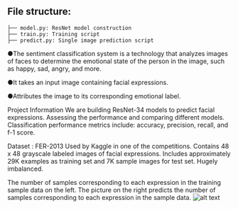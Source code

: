 

## File structure:
```
├── model.py: ResNet model construction 
├── train.py: Training script 
├── predict.py: Single image prediction script
```

●The sentiment classification system is a technology that analyzes images of faces to determine the emotional state of the person in the image, such as happy, sad, angry, and more.

●It takes an input image containing facial expressions.

●Attributes the image to its corresponding emotional label.

Project Information
We are building ResNet-34 models to predict facial expressions.
Assessing the performance and comparing different models.
Classification performance metrics include: accuracy, precision, recall, and f-1 score.

Dataset : FER-2013
Used by Kaggle in one of the competitions.
Contains 48 x 48 grayscale labeled images of facial expressions.
Includes approximately 29K examples as training set and 7K sample images for test set.
Hugely imbalanced.

The number of samples corresponding to each expression in the training sample data on the left.
The picture on the right predicts the number of samples corresponding to each expression in the sample data.
![alt text](http://miro.medium.com/v2/resize:fit:4800/format:webp/1*dVHeYhoQHSFXqDFKvbAMDw.jpeg)
